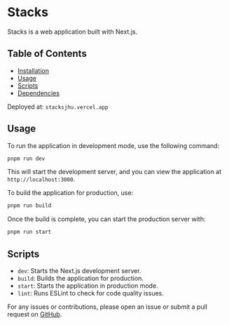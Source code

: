 
# Stacks

Stacks is a web application built with Next.js.
## Table of Contents

- [Installation](#installation)
- [Usage](#usage)
- [Scripts](#scripts)
- [Dependencies](#dependencies)


Deployed at: `stacksjhu.vercel.app`



## Usage

To run the application in development mode, use the following command:

```bash
pnpm run dev
```

This will start the development server, and you can view the application at `http://localhost:3000`.

To build the application for production, use:

```bash
pnpm run build
```

Once the build is complete, you can start the production server with:

```bash
pnpm run start
```

## Scripts

- `dev`: Starts the Next.js development server.
- `build`: Builds the application for production.
- `start`: Starts the application in production mode.
- `lint`: Runs ESLint to check for code quality issues.

For any issues or contributions, please open an issue or submit a pull request on [GitHub](https://github.com/your-username/stacks).
